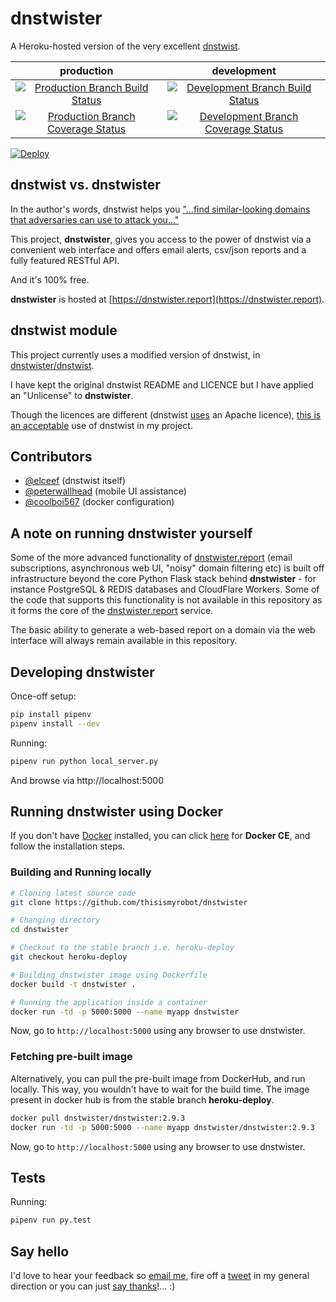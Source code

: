 # dnstwister

A Heroku-hosted version of the very excellent
[dnstwist](https://github.com/elceef/dnstwist).

|production|development|
|:--------:|:---------:|
|[![Production Branch Build Status](https://travis-ci.org/thisismyrobot/dnstwister.svg?branch=heroku-deploy)](https://travis-ci.org/thisismyrobot/dnstwister)|[![Development Branch Build Status](https://travis-ci.org/thisismyrobot/dnstwister.svg?branch=master)](https://travis-ci.org/thisismyrobot/dnstwister)|
|[![Production Branch Coverage Status](https://coveralls.io/repos/github/thisismyrobot/dnstwister/badge.svg?branch=heroku-deploy)](https://coveralls.io/github/thisismyrobot/dnstwister?branch=heroku-deploy)|[![Development Branch Coverage Status](https://coveralls.io/repos/github/thisismyrobot/dnstwister/badge.svg?branch=master)](https://coveralls.io/github/thisismyrobot/dnstwister?branch=master)|

[![Deploy](https://www.herokucdn.com/deploy/button.svg)](https://heroku.com/deploy?template=https://github.com/thisismyrobot/dnstwister/tree/heroku-deploy)

## dnstwist vs. dnstwister

In the author's words, dnstwist helps you
["...find similar-looking domains that adversaries can use to attack you..."](https://github.com/elceef/dnstwist/blob/master/docs/README.md)

This project, __dnstwister__, gives you access to the power of dnstwist via a
convenient web interface and offers email alerts, csv/json reports and a fully
featured RESTful API.

And it's 100% free.

__dnstwister__ is hosted at [https://dnstwister.report](https://dnstwister.report).

## dnstwist module

This project currently uses a modified version of dnstwist, in
[dnstwister/dnstwist](dnstwister/dnstwist).

I have kept the original dnstwist README and LICENCE but I have applied an
"Unlicense" to __dnstwister__.

Though the licences are different (dnstwist 
[uses](https://github.com/elceef/dnstwist/blob/master/docs/LICENSE) an
Apache licence),
[this is an acceptable](http://opensource.stackexchange.com/a/963/3236) use of
dnstwist in my project.

## Contributors

 * [@elceef](https://github.com/elceef) (dnstwist itself)
 * [@peterwallhead](http://github.com/peterwallhead) (mobile UI assistance)
 * [@coolboi567](https://github.com/coolboi567) (docker configuration)

## A note on running dnstwister yourself

Some of the more advanced functionality of
[dnstwister.report](https://dnstwister.report) (email subscriptions,
asynchronous web UI, "noisy" domain filtering etc) is built off infrastructure
beyond the core Python Flask stack behind __dnstwister__ - for instance
PostgreSQL & REDIS databases and CloudFlare Workers. Some of the code that
supports this functionality is not available in this repository as it forms
the core of the [dnstwister.report](https://dnstwister.report) service.

The basic ability to generate a web-based report on a domain via the web
interface will always remain available in this repository.

## Developing dnstwister

Once-off setup:

```sh
pip install pipenv
pipenv install --dev
```

Running:

```sh
pipenv run python local_server.py
```

And browse via http://localhost:5000

## Running dnstwister using Docker

If you don't have [Docker](https://hub.docker.com/) installed, you can click
[here](https://www.docker.com/community-edition/ "Docker : Community Edition")
for **Docker CE**, and follow the installation steps.

### Building and Running locally

```sh
# Cloning latest source code
git clone https://github.com/thisismyrobot/dnstwister

# Changing directory
cd dnstwister

# Checkout to the stable branch i.e. heroku-deploy
git checkout heroku-deploy

# Building dnstwister image using Dockerfile
docker build -t dnstwister .

# Running the application inside a container
docker run -td -p 5000:5000 --name myapp dnstwister
```

Now, go to `http://localhost:5000` using any browser to use dnstwister.

### Fetching pre-built image

Alternatively, you can pull the pre-built image from DockerHub, and run
locally. This way, you wouldn't have to wait for the build time. The image
present in docker hub is from the stable branch **heroku-deploy**.

```sh
docker pull dnstwister/dnstwister:2.9.3
docker run -td -p 5000:5000 --name myapp dnstwister/dnstwister:2.9.3
```

Now, go to `http://localhost:5000` using any browser to use dnstwister.

## Tests

Running:

```sh
pipenv run py.test
```

## Say hello

I'd love to hear your feedback so [email me](mailto:hello@dnstwister.report),
fire off a [tweet](https://twitter.com/dnstwister) in my general direction or
you can just [say thanks](https://saythanks.io/to/thisismyrobot)!... :)
